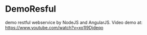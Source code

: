# DemoResful
demo restful webservice by NodeJS and AngularJS.
Video demo at: https://www.youtube.com/watch?v=xo1I9Djdeqo
